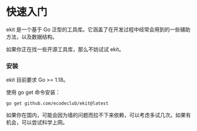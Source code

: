 # 快速入门

ekit 是一个基于 Go 泛型的工具库。它涵盖了在开发过程中经常会用到的一些辅助方法，以及数据结构。

如果你正在找一些开源工具库，那么不妨试试 ekit。

### 安装

ekit 目前要求 Go >= 1.18。

使用 go get 命令安装：
```shell
go get github.com/ecodeclub/ekit@latest
```
如果你在国内，可能会因为墙的问题而拉不下来依赖，可以考虑多试几次。如果有机会，可以尝试科学上网。
